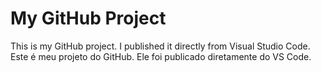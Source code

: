 # My GitHub Project

This is my GitHub project. I published it directly from Visual Studio Code.
Este é meu projeto do GitHub. Ele foi publicado diretamente do VS Code.